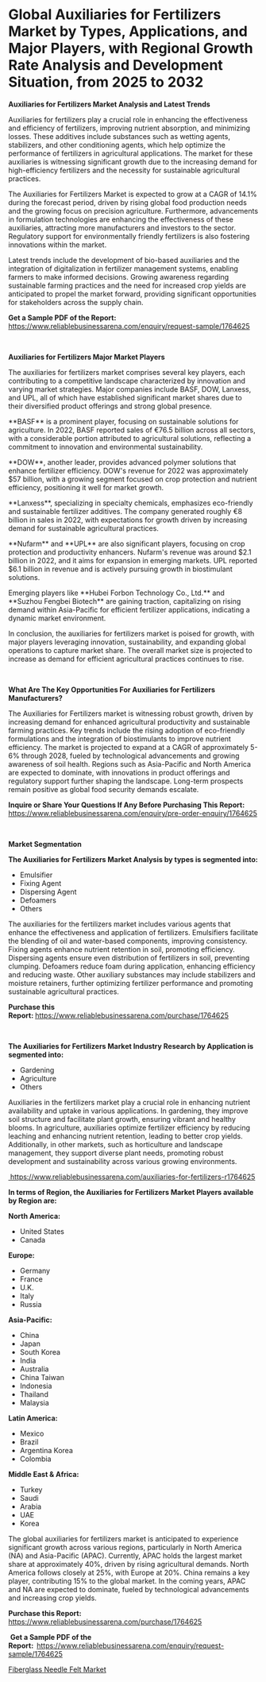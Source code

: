 <p><h1>Global Auxiliaries for Fertilizers Market by Types, Applications, and Major Players, with Regional Growth Rate Analysis and Development Situation, from 2025 to 2032</h1></p><p><strong>Auxiliaries for Fertilizers Market Analysis and Latest Trends</strong></p>
<p><p>Auxiliaries for fertilizers play a crucial role in enhancing the effectiveness and efficiency of fertilizers, improving nutrient absorption, and minimizing losses. These additives include substances such as wetting agents, stabilizers, and other conditioning agents, which help optimize the performance of fertilizers in agricultural applications. The market for these auxiliaries is witnessing significant growth due to the increasing demand for high-efficiency fertilizers and the necessity for sustainable agricultural practices.</p><p>The Auxiliaries for Fertilizers Market is expected to grow at a CAGR of 14.1% during the forecast period, driven by rising global food production needs and the growing focus on precision agriculture. Furthermore, advancements in formulation technologies are enhancing the effectiveness of these auxiliaries, attracting more manufacturers and investors to the sector. Regulatory support for environmentally friendly fertilizers is also fostering innovations within the market. </p><p>Latest trends include the development of bio-based auxiliaries and the integration of digitalization in fertilizer management systems, enabling farmers to make informed decisions. Growing awareness regarding sustainable farming practices and the need for increased crop yields are anticipated to propel the market forward, providing significant opportunities for stakeholders across the supply chain.</p></p>
<p><strong>Get a Sample PDF of the Report:&nbsp;</strong> <a href="https://www.reliablebusinessarena.com/enquiry/request-sample/1764625?utm_campaign=3017&utm_medium=2&utm_source=Github&utm_content=ia&utm_term=03042025&utm_id=auxiliaries-for-fertilizers">https://www.reliablebusinessarena.com/enquiry/request-sample/1764625</a></p>
<p>&nbsp;</p>
<p><strong>Auxiliaries for Fertilizers Major Market Players</strong></p>
<p><p>The auxiliaries for fertilizers market comprises several key players, each contributing to a competitive landscape characterized by innovation and varying market strategies. Major companies include BASF, DOW, Lanxess, and UPL, all of which have established significant market shares due to their diversified product offerings and strong global presence.</p><p>**BASF** is a prominent player, focusing on sustainable solutions for agriculture. In 2022, BASF reported sales of €76.5 billion across all sectors, with a considerable portion attributed to agricultural solutions, reflecting a commitment to innovation and environmental sustainability.</p><p>**DOW**, another leader, provides advanced polymer solutions that enhance fertilizer efficiency. DOW's revenue for 2022 was approximately $57 billion, with a growing segment focused on crop protection and nutrient efficiency, positioning it well for market growth.</p><p>**Lanxess**, specializing in specialty chemicals, emphasizes eco-friendly and sustainable fertilizer additives. The company generated roughly €8 billion in sales in 2022, with expectations for growth driven by increasing demand for sustainable agricultural practices.</p><p>**Nufarm** and **UPL** are also significant players, focusing on crop protection and productivity enhancers. Nufarm's revenue was around $2.1 billion in 2022, and it aims for expansion in emerging markets. UPL reported $6.1 billion in revenue and is actively pursuing growth in biostimulant solutions.</p><p>Emerging players like **Hubei Forbon Technology Co., Ltd.** and **Suzhou Fengbei Biotech** are gaining traction, capitalizing on rising demand within Asia-Pacific for efficient fertilizer applications, indicating a dynamic market environment.</p><p>In conclusion, the auxiliaries for fertilizers market is poised for growth, with major players leveraging innovation, sustainability, and expanding global operations to capture market share. The overall market size is projected to increase as demand for efficient agricultural practices continues to rise.</p></p>
<p>&nbsp;</p>
<p><strong>What Are The Key Opportunities For Auxiliaries for Fertilizers Manufacturers?</strong></p>
<p><p>The Auxiliaries for Fertilizers market is witnessing robust growth, driven by increasing demand for enhanced agricultural productivity and sustainable farming practices. Key trends include the rising adoption of eco-friendly formulations and the integration of biostimulants to improve nutrient efficiency. The market is projected to expand at a CAGR of approximately 5-6% through 2028, fueled by technological advancements and growing awareness of soil health. Regions such as Asia-Pacific and North America are expected to dominate, with innovations in product offerings and regulatory support further shaping the landscape. Long-term prospects remain positive as global food security demands escalate.</p></p>
<p><strong>Inquire or Share Your Questions If Any Before Purchasing This Report:</strong> <a href="https://www.reliablebusinessarena.com/enquiry/pre-order-enquiry/1764625?utm_campaign=3017&utm_medium=2&utm_source=Github&utm_content=ia&utm_term=03042025&utm_id=auxiliaries-for-fertilizers">https://www.reliablebusinessarena.com/enquiry/pre-order-enquiry/1764625</a></p>
<p>&nbsp;</p>
<p><strong>Market Segmentation</strong></p>
<p><strong>The Auxiliaries for Fertilizers Market Analysis by types is segmented into:</strong></p>
<p><ul><li>Emulsifier</li><li>Fixing Agent</li><li>Dispersing Agent</li><li>Defoamers</li><li>Others</li></ul></p>
<p><p>The auxiliaries for the fertilizers market includes various agents that enhance the effectiveness and application of fertilizers. Emulsifiers facilitate the blending of oil and water-based components, improving consistency. Fixing agents enhance nutrient retention in soil, promoting efficiency. Dispersing agents ensure even distribution of fertilizers in soil, preventing clumping. Defoamers reduce foam during application, enhancing efficiency and reducing waste. Other auxiliary substances may include stabilizers and moisture retainers, further optimizing fertilizer performance and promoting sustainable agricultural practices.</p></p>
<p><strong>Purchase this Report:&nbsp;</strong><a href="https://www.reliablebusinessarena.com/purchase/1764625?utm_campaign=3017&utm_medium=2&utm_source=Github&utm_content=ia&utm_term=03042025&utm_id=auxiliaries-for-fertilizers">https://www.reliablebusinessarena.com/purchase/1764625</a></p>
<p>&nbsp;</p>
<p><strong>The Auxiliaries for Fertilizers Market Industry Research by Application is segmented into:</strong></p>
<p><ul><li>Gardening</li><li>Agriculture</li><li>Others</li></ul></p>
<p><p>Auxiliaries in the fertilizers market play a crucial role in enhancing nutrient availability and uptake in various applications. In gardening, they improve soil structure and facilitate plant growth, ensuring vibrant and healthy blooms. In agriculture, auxiliaries optimize fertilizer efficiency by reducing leaching and enhancing nutrient retention, leading to better crop yields. Additionally, in other markets, such as horticulture and landscape management, they support diverse plant needs, promoting robust development and sustainability across various growing environments.</p></p>
<p><a href="https://www.reliablebusinessarena.com/auxiliaries-for-fertilizers-r1764625?utm_campaign=3017&utm_medium=2&utm_source=Github&utm_content=ia&utm_term=03042025&utm_id=auxiliaries-for-fertilizers">&nbsp;https://www.reliablebusinessarena.com/auxiliaries-for-fertilizers-r1764625</a></p>
<p><strong>In terms of Region, the Auxiliaries for Fertilizers Market Players available by Region are:</strong></p>
<p>
    <p> <strong> North America: </strong>
        <ul>
            <li>United States</li>
            <li>Canada</li>
        </ul>
        </p> 
    <p> <strong> Europe: </strong>
        <ul>
            <li>Germany</li>
            <li>France</li>
            <li>U.K.</li>
            <li>Italy</li>
            <li>Russia</li>
        </ul>
        </p> 
    <p> <strong> Asia-Pacific: </strong>
        <ul>
            <li>China</li>
            <li>Japan</li>
            <li>South Korea</li>
            <li>India</li>
            <li>Australia</li>
            <li>China Taiwan</li>
            <li>Indonesia</li>
            <li>Thailand</li>
            <li>Malaysia</li>
        </ul>
        </p> 
    <p> <strong> Latin America: </strong>
        <ul>
            <li>Mexico</li>
            <li>Brazil</li>
            <li>Argentina Korea</li>
            <li>Colombia</li>
        </ul>
        </p> 
    <p> <strong> Middle East & Africa: </strong>
        <ul>
            <li>Turkey</li>
            <li>Saudi</li>
            <li>Arabia</li>
            <li>UAE</li>
            <li>Korea</li>
        </ul>
    </p>
    </p>
<p><p>The global auxiliaries for fertilizers market is anticipated to experience significant growth across various regions, particularly in North America (NA) and Asia-Pacific (APAC). Currently, APAC holds the largest market share at approximately 40%, driven by rising agricultural demands. North America follows closely at 25%, with Europe at 20%. China remains a key player, contributing 15% to the global market. In the coming years, APAC and NA are expected to dominate, fueled by technological advancements and increasing crop yields.</p></p>
<p><strong>Purchase this Report: </strong><a href="https://www.reliablebusinessarena.com/purchase/1764625?utm_campaign=3017&utm_medium=2&utm_source=Github&utm_content=ia&utm_term=03042025&utm_id=auxiliaries-for-fertilizers">https://www.reliablebusinessarena.com/purchase/1764625</a></p>
<p>&nbsp;<strong>Get a Sample PDF of the Report:&nbsp;&nbsp;</strong><a href="https://www.reliablebusinessarena.com/enquiry/request-sample/1764625?utm_campaign=3017&utm_medium=2&utm_source=Github&utm_content=ia&utm_term=03042025&utm_id=auxiliaries-for-fertilizers">https://www.reliablebusinessarena.com/enquiry/request-sample/1764625</a></p>
<p><strong></strong></p>
<p><p><a href="https://github.com/boysabotzoc/Market-Research-Report-List-1/blob/main/fiberglass-needle-felt-market.md?utm_campaign=3017&utm_medium=2&utm_source=Github&utm_content=ia&utm_term=03042025&utm_id=auxiliaries-for-fertilizers">Fiberglass Needle Felt Market</a></p></p>